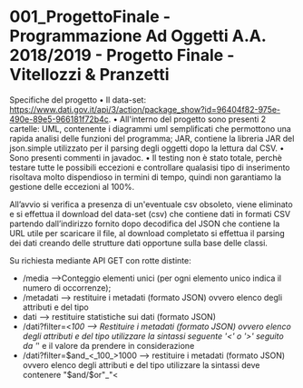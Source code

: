# 001_ProgettoFinale - Programmazione Ad Oggetti A.A. 2018/2019 - Progetto Finale - Vitellozzi & Pranzetti

Specifiche del progetto
• Il data-set: https://www.dati.gov.it/api/3/action/package_show?id=96404f82-975e-490e-89e5-966181f72b4c.
• All'interno del progetto sono presenti 2 cartelle: UML, contenente i diagrammi uml semplificati che permottono una rapida analisi delle funzioni del programma; JAR, contiene la libreria JAR del json.simple utilizzato per il parsing degli oggetti dopo la lettura dal CSV.
• Sono presenti commenti in javadoc.
• Il testing non è stato totale, perchè testare tutte le possibili eccezioni e controllare qualasisi tipo di inserimento risoltava molto dispendioso in termini di tempo, quindi non garantiamo la gestione delle eccezioni al 100%.

All’avvio si verifica a presenza di un'eventuale csv obsoleto, viene eliminato e si effettua il download del data-set (csv) che contiene dati in formati CSV partendo dall’indirizzo fornito dopo decodifica del JSON che contiene la URL utile per scaricare il file, al download completato si effettua il parsing dei dati creando delle strutture dati opportune sulla base delle classi.

Su richiesta mediante API GET con rotte distinte:
- /media -->Conteggio elementi unici (per ogni elemento unico indica il numero di occorrenze);
- /metadati --> restituire i metadati (formato JSON) ovvero elenco degli attributi e del tipo
- dati --> restituire statistiche sui dati (formato JSON)
- /dati?filter=<_100 --> Restituire i metadati (formato JSON) ovvero elenco degli attributi e del tipo utilizzare la sintassi seguente '<' o '>' seguito da '_' e il valore da prendere in considerazione
- /dati?filter=$and_<_100_>1000 --> restituire i metadati (formato JSON) ovvero elenco degli attributi e del tipo utilizzare la sintassi deve contenere "$and/$or"_"<
